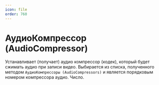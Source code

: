 ```yaml
---
icon: file
order: 760
---
```


# АудиоКомпрессор (AudioCompressor)

Устанавливает (получает) аудио компрессор (кодек), который будет сжимать аудио при записи видео. Выбирается из списка, полученного методом `АудиоКомпрессоры (AudioCompressors)` и является порядковым номером компрессора аудио. Число.
